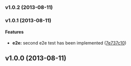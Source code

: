 <a name="v1.0.2"></a>
### v1.0.2 (2013-08-11)

<a name="v1.0.1"></a>
### v1.0.1 (2013-08-11)


#### Features

* **e2e:** second e2e test has been implemented ([7e737c10](http://github.com/askcs/webpaige-foundation/commit/7e737c10b1d75c7c280ffe40ec97fff91cbe0667))

<a name="v1.0.0"></a>
## v1.0.0 (2013-08-11)

